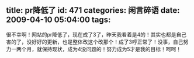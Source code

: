 title: pr降低了
id: 471
categories: 闲言碎语
date: 2009-04-10 05:04:00
tags:
---

很不幸啊！网站的pr降低了，现在成了3了，昨天我看着是4的！其实也都是自己害的了，没好好的更新，也是整体改这个改那个！成了3哼正常了！没事，自己努力一两个月，就保持现状，成为4没问题的！努力成为5才是我的目标！呵呵！
